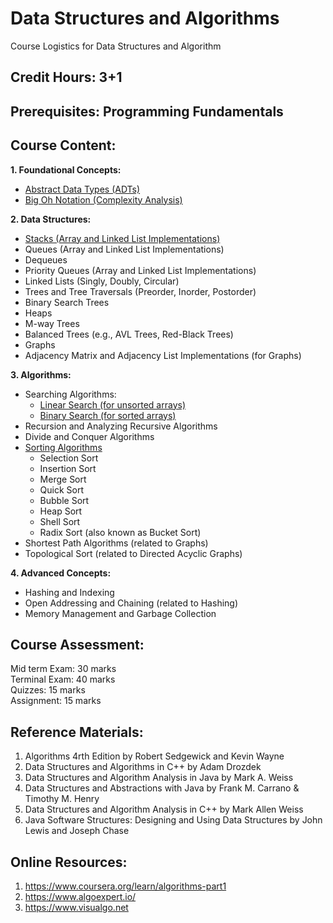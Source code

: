 # Data Structures and Algorithms
Course Logistics for Data Structures and Algorithm

## Credit Hours: 3+1    

## Prerequisites: Programming Fundamentals

## Course Content:

**1. Foundational Concepts:**
  * [Abstract Data Types (ADTs)](markdown/adt.md)
  * [Big Oh Notation (Complexity Analysis)](markdown/complexity.md)

**2. Data Structures:**  
  * [Stacks (Array and Linked List Implementations)](markdown/stacks.md)
  * Queues  (Array and Linked List Implementations)
  * Dequeues
  * Priority Queues (Array and Linked List Implementations)
  * Linked Lists (Singly, Doubly, Circular)
  * Trees and Tree Traversals (Preorder, Inorder, Postorder)
  * Binary Search Trees
  * Heaps
  * M-way Trees 
  * Balanced Trees (e.g., AVL Trees, Red-Black Trees)
  * Graphs
  * Adjacency Matrix and Adjacency List Implementations (for Graphs)  

**3. Algorithms:**  
  * Searching Algorithms:
    * [Linear Search (for unsorted arrays)](markdown/linearsearch.md)
    * [Binary Search (for sorted arrays)](markdown/BinarySearch.md)
  * Recursion and Analyzing Recursive Algorithms
  * Divide and Conquer Algorithms
  * [Sorting Algorithms](markdown/sortingalgo.md)
    * Selection Sort
    * Insertion Sort
    * Merge Sort
    * Quick Sort
    * Bubble Sort 
    * Heap Sort
    * Shell Sort
    * Radix Sort (also known as Bucket Sort) 
  * Shortest Path Algorithms (related to Graphs)
  * Topological Sort (related to Directed Acyclic Graphs)  

**4. Advanced Concepts:**  
  * Hashing and Indexing
  * Open Addressing and Chaining (related to Hashing)
  * Memory Management and Garbage Collection

## Course Assessment:

Mid term Exam: 30 marks   
Terminal Exam: 40 marks  
Quizzes:       15 marks  
Assignment:    15 marks  

## Reference Materials:

1. Algorithms 4rth Edition by Robert Sedgewick and Kevin Wayne  
2. Data Structures and Algorithms in C++ by Adam Drozdek
3. Data Structures and Algorithm Analysis in Java by Mark A. Weiss
4. Data Structures and Abstractions with Java by Frank M. Carrano & Timothy M. Henry
5. Data Structures and Algorithm Analysis in C++ by Mark Allen Weiss
6. Java Software Structures: Designing and Using Data Structures by John Lewis and Joseph Chase

## Online Resources:

1. https://www.coursera.org/learn/algorithms-part1  
2. https://www.algoexpert.io/
3. https://www.visualgo.net
